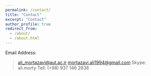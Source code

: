 ```yaml
---
permalink: /contact/
title: "Contact"
excerpt: "Contact"
author_profile: true
redirect_from: 
  - /about/
  - /about.html
---
```

Email Address: 
> ali_mortazavi@aut.ac.ir 
> mortazavi.ali1994@gmail.com
Skype:
> ali.morty
Tell:
> (+98) 937 146 2838



